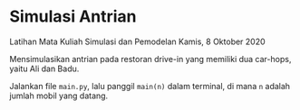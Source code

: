 # Simulasi Antrian
Latihan Mata Kuliah Simulasi dan Pemodelan
Kamis, 8 Oktober 2020

Mensimulasikan antrian pada restoran drive-in yang memiliki dua car-hops, yaitu Ali dan Badu.

Jalankan file `main.py`, lalu panggil `main(n)` dalam terminal, di mana `n` adalah jumlah mobil yang datang.
